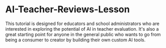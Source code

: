 # AI-Teacher-Reviews-Lesson
This tutorial is designed for educators and school administrators who are interested in exploring the potential of AI in teacher evaluation. It's also a great starting point for anyone in the general public who wants to go from being a consumer to creator by building their own custom AI tools.
